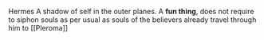 Hermes
A shadow of self in the outer planes. 
A **fun thing**, does not require to siphon souls as per usual as souls of the believers already travel through him to [[Pleroma]]